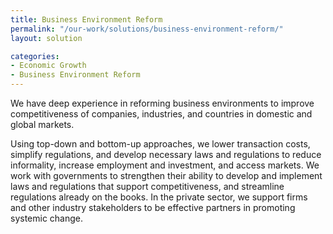 ```yaml
---
title: Business Environment Reform
permalink: "/our-work/solutions/business-environment-reform/"
layout: solution

categories:
- Economic Growth
- Business Environment Reform
---
```


We have deep experience in reforming business environments to improve competitiveness of companies, industries, and countries in domestic and global markets.

Using top-down and bottom-up approaches, we lower transaction costs, simplify regulations, and develop necessary laws and regulations to reduce informality, increase employment and investment, and access markets. We work with governments to strengthen their ability to develop and implement laws and regulations that support competitiveness, and streamline regulations already on the books. In the private sector, we support firms and other industry stakeholders to be effective partners in promoting systemic change.
